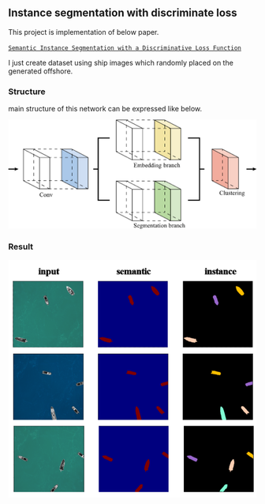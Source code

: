 ## Instance segmentation with discriminate loss 

This project is implementation of below paper.  
  
[`Semantic Instance Segmentation with a Discriminative Loss Function`](https://arxiv.org/abs/1708.02551)  

I just create dataset using ship images which randomly placed on the generated offshore.  


### Structure  
main structure of this network can be expressed like below.  
  
![structure](https://github.com/hololee/Instance_segmentation_with_discriminativeloss/blob/master/structure.png?raw=true)  

### Result  

![result](https://github.com/hololee/Instance_segmentation_with_discriminativeloss/blob/master/result.png?raw=true)  





